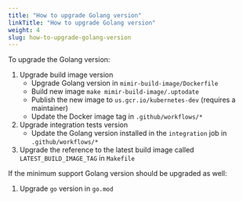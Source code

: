 ```yaml
---
title: "How to upgrade Golang version"
linkTitle: "How to upgrade Golang version"
weight: 4
slug: how-to-upgrade-golang-version
---
```


To upgrade the Golang version:

1. Upgrade build image version
   - Upgrade Golang version in `mimir-build-image/Dockerfile`
   - Build new image `make mimir-build-image/.uptodate`
   - Publish the new image to `us.gcr.io/kubernetes-dev` (requires a maintainer)
   - Update the Docker image tag in `.github/workflows/*`
2. Upgrade integration tests version
   - Update the Golang version installed in the `integration` job in `.github/workflows/*`
3. Upgrade the reference to the latest build image called `LATEST_BUILD_IMAGE_TAG` in `Makefile`

If the minimum support Golang version should be upgraded as well:

1. Upgrade `go` version in `go.mod`
